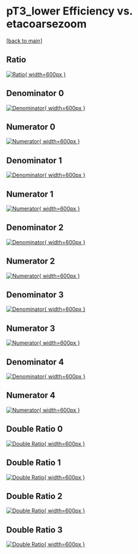 # pT3_lower Efficiency vs. etacoarsezoom

[[back to main](./)]



## Ratio

[![Ratio](../mtv/var/pT3_lower_base_11_0_eff_etacoarsezoom.png){ width=600px }](../mtv/var/pT3_lower_base_11_0_eff_etacoarsezoom.pdf)

## Denominator 0

[![Denominator](../mtv/den/pT3_lower_base_11_0_eff_etacoarsezoom_den0.png){ width=600px }](../mtv/den/pT3_lower_base_11_0_eff_etacoarsezoom_den0.pdf)

## Numerator 0

[![Numerator](../mtv/num/pT3_lower_base_11_0_eff_etacoarsezoom_num0.png){ width=600px }](../mtv/num/pT3_lower_base_11_0_eff_etacoarsezoom_num0.pdf)

## Denominator 1

[![Denominator](../mtv/den/pT3_lower_base_11_0_eff_etacoarsezoom_den1.png){ width=600px }](../mtv/den/pT3_lower_base_11_0_eff_etacoarsezoom_den1.pdf)

## Numerator 1

[![Numerator](../mtv/num/pT3_lower_base_11_0_eff_etacoarsezoom_num1.png){ width=600px }](../mtv/num/pT3_lower_base_11_0_eff_etacoarsezoom_num1.pdf)

## Denominator 2

[![Denominator](../mtv/den/pT3_lower_base_11_0_eff_etacoarsezoom_den2.png){ width=600px }](../mtv/den/pT3_lower_base_11_0_eff_etacoarsezoom_den2.pdf)

## Numerator 2

[![Numerator](../mtv/num/pT3_lower_base_11_0_eff_etacoarsezoom_num2.png){ width=600px }](../mtv/num/pT3_lower_base_11_0_eff_etacoarsezoom_num2.pdf)

## Denominator 3

[![Denominator](../mtv/den/pT3_lower_base_11_0_eff_etacoarsezoom_den3.png){ width=600px }](../mtv/den/pT3_lower_base_11_0_eff_etacoarsezoom_den3.pdf)

## Numerator 3

[![Numerator](../mtv/num/pT3_lower_base_11_0_eff_etacoarsezoom_num3.png){ width=600px }](../mtv/num/pT3_lower_base_11_0_eff_etacoarsezoom_num3.pdf)

## Denominator 4

[![Denominator](../mtv/den/pT3_lower_base_11_0_eff_etacoarsezoom_den4.png){ width=600px }](../mtv/den/pT3_lower_base_11_0_eff_etacoarsezoom_den4.pdf)

## Numerator 4

[![Numerator](../mtv/num/pT3_lower_base_11_0_eff_etacoarsezoom_num4.png){ width=600px }](../mtv/num/pT3_lower_base_11_0_eff_etacoarsezoom_num4.pdf)

## Double Ratio 0

[![Double Ratio](../mtv/ratio/pT3_lower_base_11_0_eff_etacoarsezoom_ratio0.png){ width=600px }](../mtv/ratio/pT3_lower_base_11_0_eff_etacoarsezoom_ratio0.pdf)

## Double Ratio 1

[![Double Ratio](../mtv/ratio/pT3_lower_base_11_0_eff_etacoarsezoom_ratio1.png){ width=600px }](../mtv/ratio/pT3_lower_base_11_0_eff_etacoarsezoom_ratio1.pdf)

## Double Ratio 2

[![Double Ratio](../mtv/ratio/pT3_lower_base_11_0_eff_etacoarsezoom_ratio2.png){ width=600px }](../mtv/ratio/pT3_lower_base_11_0_eff_etacoarsezoom_ratio2.pdf)

## Double Ratio 3

[![Double Ratio](../mtv/ratio/pT3_lower_base_11_0_eff_etacoarsezoom_ratio3.png){ width=600px }](../mtv/ratio/pT3_lower_base_11_0_eff_etacoarsezoom_ratio3.pdf)

